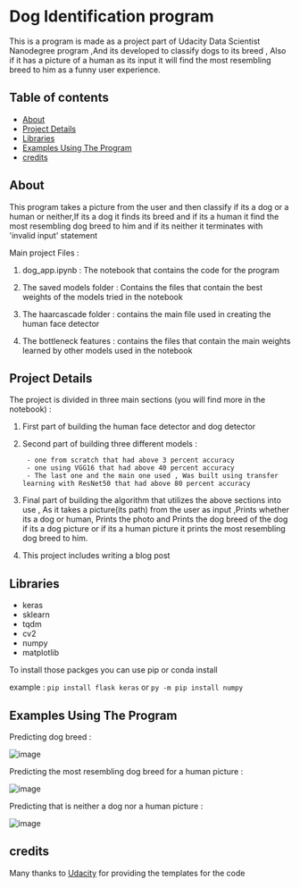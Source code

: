 # Dog Identification program
This is a program is made as a project part of Udacity Data Scientist Nanodegree program ,And its developed to classify dogs to its breed , Also if it has a picture of a human as its input it will find the most resembling breed to him as a funny user experience.

## Table of contents
- [About](#about)
- [Project Details](#project-details)
- [Libraries](#libraries)
- [Examples Using The Program](#examples-using-the-program)
- [credits](#credits)


## About 
This program takes a picture from the user and then classify if its a dog or a human or neither,If its a dog it finds its breed and if its a human it find the most resembling dog breed to him and if its neither it terminates with 'invalid input' statement

Main project Files :

1. dog_app.ipynb : The notebook that contains the code for the program

2. The saved models folder : Contains the files that contain the best weights of the models tried in the notebook

3. The haarcascade folder : contains the main file used in creating the human face detector
               
4. The bottleneck features : contains the files that contain the main weights learned by other models used in the notebook

## Project Details
The project is divided in three main sections (you will find more in the notebook) :

1. First part of building the human face detector and dog detector

2. Second part of building three different models :

        - one from scratch that had above 3 percent accuracy
        - one using VGG16 that had above 40 percent accuracy
        - The last one and the main one used , Was built using transfer learning with ResNet50 that had above 80 percent accuracy

3. Final part of building the algorithm that utilizes the above sections into use , As it takes a picture(its path) from the user as input ,Prints whether its a dog or human, Prints the photo and Prints the dog breed of the dog if its a dog picture or if its a human picture it prints the most resembling dog breed to him.

4. This project includes writing a blog post 


## Libraries 
- keras
- sklearn
- tqdm
- cv2
- numpy
- matplotlib

To install those packges you can use pip or conda install

example : `pip install flask keras` or `py -m pip install numpy`


## Examples Using The Program
Predicting dog breed :

![image](https://user-images.githubusercontent.com/91777656/202276733-a9e77d04-a743-4af4-9329-9b2248c9915c.png)



Predicting the most resembling dog breed for a human picture :

![image](https://user-images.githubusercontent.com/91777656/202278112-43696e27-ae11-4bb8-810b-790410d6168d.png)




Predicting that is neither a dog nor a human picture :

![image](https://user-images.githubusercontent.com/91777656/202277655-c491117c-0c8b-4e59-aae6-b5b9dbafbcb4.png)



## credits 
Many thanks to [Udacity](https://www.udacity.com/) for providing the templates for the code 
